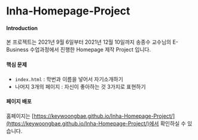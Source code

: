 # Inha-Homepage-Project
#### Introduction

본 프로젝트는 2021년 9월 6일부터 2021년 12월 10일까지 송종수 교수님의 E-Business 수업과정에서 진행한 Homepage 제작 Project 입니다.

#### 핵심 문제
- `index.html` : 학번과 이름을 넣어서 자기소개하기
- 나머지 3개의 페이지 : 자신이 좋아하는 것 3가지로 표현하기

#### 페이지 배포
홈페이지는 [https://keywoongbae.github.io/Inha-Homepage-Project/](https://keywoongbae.github.io/Inha-Homepage-Project/)에서 확인하실 수 있습니다.
